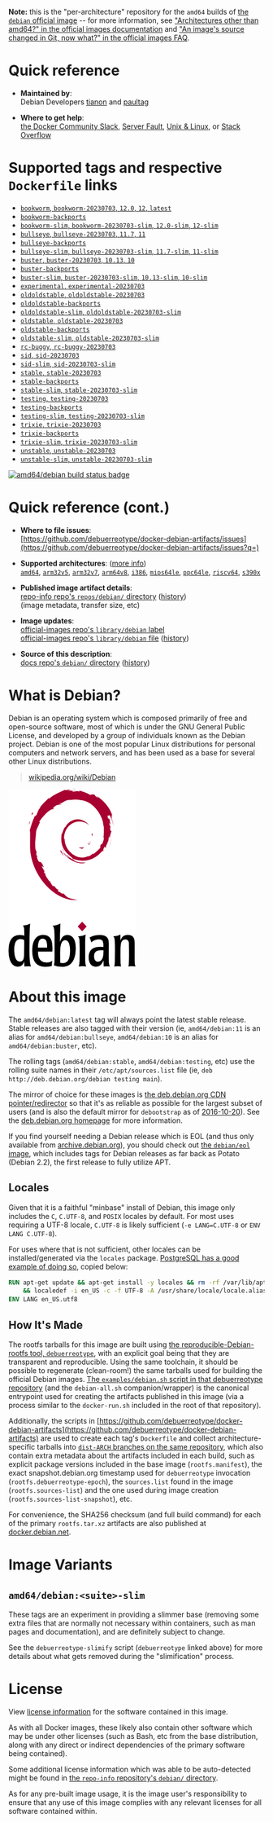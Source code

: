 <!--

********************************************************************************

WARNING:

    DO NOT EDIT "debian/README.md"

    IT IS AUTO-GENERATED

    (from the other files in "debian/" combined with a set of templates)

********************************************************************************

-->

**Note:** this is the "per-architecture" repository for the `amd64` builds of [the `debian` official image](https://hub.docker.com/_/debian) -- for more information, see ["Architectures other than amd64?" in the official images documentation](https://github.com/docker-library/official-images#architectures-other-than-amd64) and ["An image's source changed in Git, now what?" in the official images FAQ](https://github.com/docker-library/faq#an-images-source-changed-in-git-now-what).

# Quick reference

-	**Maintained by**:  
	Debian Developers [tianon](https://qa.debian.org/developer.php?login=tianon) and [paultag](https://qa.debian.org/developer.php?login=paultag)

-	**Where to get help**:  
	[the Docker Community Slack](https://dockr.ly/comm-slack), [Server Fault](https://serverfault.com/help/on-topic), [Unix & Linux](https://unix.stackexchange.com/help/on-topic), or [Stack Overflow](https://stackoverflow.com/help/on-topic)

# Supported tags and respective `Dockerfile` links

-	[`bookworm`, `bookworm-20230703`, `12.0`, `12`, `latest`](https://github.com/debuerreotype/docker-debian-artifacts/blob/985551fd3e92285aeb90004e7d2097d10bc5806f/bookworm/Dockerfile)
-	[`bookworm-backports`](https://github.com/debuerreotype/docker-debian-artifacts/blob/985551fd3e92285aeb90004e7d2097d10bc5806f/bookworm/backports/Dockerfile)
-	[`bookworm-slim`, `bookworm-20230703-slim`, `12.0-slim`, `12-slim`](https://github.com/debuerreotype/docker-debian-artifacts/blob/985551fd3e92285aeb90004e7d2097d10bc5806f/bookworm/slim/Dockerfile)
-	[`bullseye`, `bullseye-20230703`, `11.7`, `11`](https://github.com/debuerreotype/docker-debian-artifacts/blob/985551fd3e92285aeb90004e7d2097d10bc5806f/bullseye/Dockerfile)
-	[`bullseye-backports`](https://github.com/debuerreotype/docker-debian-artifacts/blob/985551fd3e92285aeb90004e7d2097d10bc5806f/bullseye/backports/Dockerfile)
-	[`bullseye-slim`, `bullseye-20230703-slim`, `11.7-slim`, `11-slim`](https://github.com/debuerreotype/docker-debian-artifacts/blob/985551fd3e92285aeb90004e7d2097d10bc5806f/bullseye/slim/Dockerfile)
-	[`buster`, `buster-20230703`, `10.13`, `10`](https://github.com/debuerreotype/docker-debian-artifacts/blob/985551fd3e92285aeb90004e7d2097d10bc5806f/buster/Dockerfile)
-	[`buster-backports`](https://github.com/debuerreotype/docker-debian-artifacts/blob/985551fd3e92285aeb90004e7d2097d10bc5806f/buster/backports/Dockerfile)
-	[`buster-slim`, `buster-20230703-slim`, `10.13-slim`, `10-slim`](https://github.com/debuerreotype/docker-debian-artifacts/blob/985551fd3e92285aeb90004e7d2097d10bc5806f/buster/slim/Dockerfile)
-	[`experimental`, `experimental-20230703`](https://github.com/debuerreotype/docker-debian-artifacts/blob/985551fd3e92285aeb90004e7d2097d10bc5806f/experimental/Dockerfile)
-	[`oldoldstable`, `oldoldstable-20230703`](https://github.com/debuerreotype/docker-debian-artifacts/blob/985551fd3e92285aeb90004e7d2097d10bc5806f/oldoldstable/Dockerfile)
-	[`oldoldstable-backports`](https://github.com/debuerreotype/docker-debian-artifacts/blob/985551fd3e92285aeb90004e7d2097d10bc5806f/oldoldstable/backports/Dockerfile)
-	[`oldoldstable-slim`, `oldoldstable-20230703-slim`](https://github.com/debuerreotype/docker-debian-artifacts/blob/985551fd3e92285aeb90004e7d2097d10bc5806f/oldoldstable/slim/Dockerfile)
-	[`oldstable`, `oldstable-20230703`](https://github.com/debuerreotype/docker-debian-artifacts/blob/985551fd3e92285aeb90004e7d2097d10bc5806f/oldstable/Dockerfile)
-	[`oldstable-backports`](https://github.com/debuerreotype/docker-debian-artifacts/blob/985551fd3e92285aeb90004e7d2097d10bc5806f/oldstable/backports/Dockerfile)
-	[`oldstable-slim`, `oldstable-20230703-slim`](https://github.com/debuerreotype/docker-debian-artifacts/blob/985551fd3e92285aeb90004e7d2097d10bc5806f/oldstable/slim/Dockerfile)
-	[`rc-buggy`, `rc-buggy-20230703`](https://github.com/debuerreotype/docker-debian-artifacts/blob/985551fd3e92285aeb90004e7d2097d10bc5806f/rc-buggy/Dockerfile)
-	[`sid`, `sid-20230703`](https://github.com/debuerreotype/docker-debian-artifacts/blob/985551fd3e92285aeb90004e7d2097d10bc5806f/sid/Dockerfile)
-	[`sid-slim`, `sid-20230703-slim`](https://github.com/debuerreotype/docker-debian-artifacts/blob/985551fd3e92285aeb90004e7d2097d10bc5806f/sid/slim/Dockerfile)
-	[`stable`, `stable-20230703`](https://github.com/debuerreotype/docker-debian-artifacts/blob/985551fd3e92285aeb90004e7d2097d10bc5806f/stable/Dockerfile)
-	[`stable-backports`](https://github.com/debuerreotype/docker-debian-artifacts/blob/985551fd3e92285aeb90004e7d2097d10bc5806f/stable/backports/Dockerfile)
-	[`stable-slim`, `stable-20230703-slim`](https://github.com/debuerreotype/docker-debian-artifacts/blob/985551fd3e92285aeb90004e7d2097d10bc5806f/stable/slim/Dockerfile)
-	[`testing`, `testing-20230703`](https://github.com/debuerreotype/docker-debian-artifacts/blob/985551fd3e92285aeb90004e7d2097d10bc5806f/testing/Dockerfile)
-	[`testing-backports`](https://github.com/debuerreotype/docker-debian-artifacts/blob/985551fd3e92285aeb90004e7d2097d10bc5806f/testing/backports/Dockerfile)
-	[`testing-slim`, `testing-20230703-slim`](https://github.com/debuerreotype/docker-debian-artifacts/blob/985551fd3e92285aeb90004e7d2097d10bc5806f/testing/slim/Dockerfile)
-	[`trixie`, `trixie-20230703`](https://github.com/debuerreotype/docker-debian-artifacts/blob/985551fd3e92285aeb90004e7d2097d10bc5806f/trixie/Dockerfile)
-	[`trixie-backports`](https://github.com/debuerreotype/docker-debian-artifacts/blob/985551fd3e92285aeb90004e7d2097d10bc5806f/trixie/backports/Dockerfile)
-	[`trixie-slim`, `trixie-20230703-slim`](https://github.com/debuerreotype/docker-debian-artifacts/blob/985551fd3e92285aeb90004e7d2097d10bc5806f/trixie/slim/Dockerfile)
-	[`unstable`, `unstable-20230703`](https://github.com/debuerreotype/docker-debian-artifacts/blob/985551fd3e92285aeb90004e7d2097d10bc5806f/unstable/Dockerfile)
-	[`unstable-slim`, `unstable-20230703-slim`](https://github.com/debuerreotype/docker-debian-artifacts/blob/985551fd3e92285aeb90004e7d2097d10bc5806f/unstable/slim/Dockerfile)

[![amd64/debian build status badge](https://img.shields.io/jenkins/s/https/doi-janky.infosiftr.net/job/multiarch/job/amd64/job/debian.svg?label=amd64/debian%20%20build%20job)](https://doi-janky.infosiftr.net/job/multiarch/job/amd64/job/debian/)

# Quick reference (cont.)

-	**Where to file issues**:  
	[https://github.com/debuerreotype/docker-debian-artifacts/issues](https://github.com/debuerreotype/docker-debian-artifacts/issues?q=)

-	**Supported architectures**: ([more info](https://github.com/docker-library/official-images#architectures-other-than-amd64))  
	[`amd64`](https://hub.docker.com/r/amd64/debian/), [`arm32v5`](https://hub.docker.com/r/arm32v5/debian/), [`arm32v7`](https://hub.docker.com/r/arm32v7/debian/), [`arm64v8`](https://hub.docker.com/r/arm64v8/debian/), [`i386`](https://hub.docker.com/r/i386/debian/), [`mips64le`](https://hub.docker.com/r/mips64le/debian/), [`ppc64le`](https://hub.docker.com/r/ppc64le/debian/), [`riscv64`](https://hub.docker.com/r/riscv64/debian/), [`s390x`](https://hub.docker.com/r/s390x/debian/)

-	**Published image artifact details**:  
	[repo-info repo's `repos/debian/` directory](https://github.com/docker-library/repo-info/blob/master/repos/debian) ([history](https://github.com/docker-library/repo-info/commits/master/repos/debian))  
	(image metadata, transfer size, etc)

-	**Image updates**:  
	[official-images repo's `library/debian` label](https://github.com/docker-library/official-images/issues?q=label%3Alibrary%2Fdebian)  
	[official-images repo's `library/debian` file](https://github.com/docker-library/official-images/blob/master/library/debian) ([history](https://github.com/docker-library/official-images/commits/master/library/debian))

-	**Source of this description**:  
	[docs repo's `debian/` directory](https://github.com/docker-library/docs/tree/master/debian) ([history](https://github.com/docker-library/docs/commits/master/debian))

# What is Debian?

Debian is an operating system which is composed primarily of free and open-source software, most of which is under the GNU General Public License, and developed by a group of individuals known as the Debian project. Debian is one of the most popular Linux distributions for personal computers and network servers, and has been used as a base for several other Linux distributions.

> [wikipedia.org/wiki/Debian](https://en.wikipedia.org/wiki/Debian)

![logo](https://raw.githubusercontent.com/docker-library/docs/b449be7df57e9ed9086bb5821bfb5d6cdc5d67a4/debian/logo.png)

# About this image

The `amd64/debian:latest` tag will always point the latest stable release. Stable releases are also tagged with their version (ie, `amd64/debian:11` is an alias for `amd64/debian:bullseye`, `amd64/debian:10` is an alias for `amd64/debian:buster`, etc).

The rolling tags (`amd64/debian:stable`, `amd64/debian:testing`, etc) use the rolling suite names in their `/etc/apt/sources.list` file (ie, `deb http://deb.debian.org/debian testing main`).

The mirror of choice for these images is [the deb.debian.org CDN pointer/redirector](https://deb.debian.org) so that it's as reliable as possible for the largest subset of users (and is also the default mirror for `debootstrap` as of [2016-10-20](https://anonscm.debian.org/cgit/d-i/debootstrap.git/commit/?id=9e8bc60ad1ccf3a25ce7890526b70059f3e770de)). See the [deb.debian.org homepage](https://deb.debian.org) for more information.

If you find yourself needing a Debian release which is EOL (and thus only available from [archive.debian.org](http://archive.debian.org)), you should check out [the `debian/eol` image](https://hub.docker.com/r/debian/eol/), which includes tags for Debian releases as far back as Potato (Debian 2.2), the first release to fully utilize APT.

## Locales

Given that it is a faithful "minbase" install of Debian, this image only includes the `C`, `C.UTF-8`, and `POSIX` locales by default. For most uses requiring a UTF-8 locale, `C.UTF-8` is likely sufficient (`-e LANG=C.UTF-8` or `ENV LANG C.UTF-8`).

For uses where that is not sufficient, other locales can be installed/generated via the `locales` package. [PostgreSQL has a good example of doing so](https://github.com/docker-library/postgres/blob/69bc540ecfffecce72d49fa7e4a46680350037f9/9.6/Dockerfile#L21-L24), copied below:

```dockerfile
RUN apt-get update && apt-get install -y locales && rm -rf /var/lib/apt/lists/* \
	&& localedef -i en_US -c -f UTF-8 -A /usr/share/locale/locale.alias en_US.UTF-8
ENV LANG en_US.utf8
```

## How It's Made

The rootfs tarballs for this image are built using [the reproducible-Debian-rootfs tool, `debuerreotype`](https://github.com/debuerreotype/debuerreotype), with an explicit goal being that they are transparent and reproducible. Using the same toolchain, it should be possible to regenerate (clean-room!) the same tarballs used for building the official Debian images. [The `examples/debian.sh` script in that debuerreotype repository](https://github.com/debuerreotype/debuerreotype/blob/master/examples/debian.sh) (and the `debian-all.sh` companion/wrapper) is the canonical entrypoint used for creating the artifacts published in this image (via a process similar to the `docker-run.sh` included in the root of that repository).

Additionally, the scripts in [https://github.com/debuerreotype/docker-debian-artifacts](https://github.com/debuerreotype/docker-debian-artifacts) are used to create each tag's `Dockerfile` and collect architecture-specific tarballs into [`dist-ARCH` branches on the same repository](https://github.com/debuerreotype/docker-debian-artifacts/branches), which also contain extra metadata about the artifacts included in each build, such as explicit package versions included in the base image (`rootfs.manifest`), the exact snapshot.debian.org timestamp used for `debuerreotype` invocation (`rootfs.debuerreotype-epoch`), the `sources.list` found in the image (`rootfs.sources-list`) and the one used during image creation (`rootfs.sources-list-snapshot`), etc.

For convenience, the SHA256 checksum (and full build command) for each of the primary `rootfs.tar.xz` artifacts are also published at [docker.debian.net](https://docker.debian.net/).

# Image Variants

## `amd64/debian:<suite>-slim`

These tags are an experiment in providing a slimmer base (removing some extra files that are normally not necessary within containers, such as man pages and documentation), and are definitely subject to change.

See the `debuerreotype-slimify` script (`debuerreotype` linked above) for more details about what gets removed during the "slimification" process.

# License

View [license information](https://www.debian.org/social_contract#guidelines) for the software contained in this image.

As with all Docker images, these likely also contain other software which may be under other licenses (such as Bash, etc from the base distribution, along with any direct or indirect dependencies of the primary software being contained).

Some additional license information which was able to be auto-detected might be found in [the `repo-info` repository's `debian/` directory](https://github.com/docker-library/repo-info/tree/master/repos/debian).

As for any pre-built image usage, it is the image user's responsibility to ensure that any use of this image complies with any relevant licenses for all software contained within.
